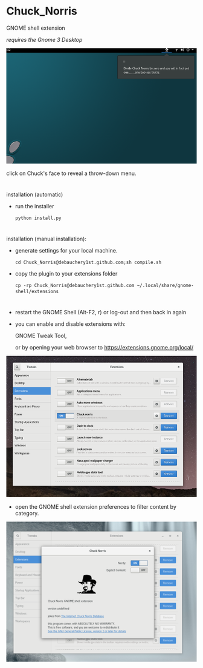 # Chuck_Norris

GNOME shell extension

*requires the Gnome 3 Desktop*

![screenshot](screenshots/Screenshot%20from%202019-01-09%2014-12-55.png)

click on Chuck's face to reveal a throw-down menu.

#

installation (automatic)

- run the installer

      python install.py


#
installation (manual installation):

- generate settings for your local machine.

      cd Chuck_Norris@debauchery1st.github.com;sh compile.sh

- copy the plugin to your extensions folder

      cp -rp Chuck_Norris@debauchery1st.github.com ~/.local/share/gnome-shell/extensions
#


-  restart the GNOME Shell (Alt-F2, r) or log-out and then back in again
-  you can enable and disable extensions with:

      GNOME Tweak Tool,

      or by opening your web browser to https://extensions.gnome.org/local/



![screenshot](screenshots/Screenshot%20from%202019-01-10%2000-58-11.png)

- open the GNOME shell extension preferences to filter content by category.

![screenshot](screenshots/Screenshot%20from%202019-01-12%2000-15-09.png)
